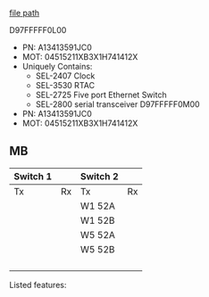 
[file path](<file:///C:\Users\jnetherton\G&W Electric Co\US-PowerGridAutomation - Documents\_Lazer\117631 - Kennedy Space Center>)

D97FFFFF0L00
- PN: A13413591JC0
- MOT: 04515211XB3X1H741412X
- Uniquely Contains:
	- SEL-2407 Clock
	- SEL-3530 RTAC
	- SEL-2725 Five port Ethernet Switch
	- SEL-2800 serial transceiver
D97FFFFF0M00
- PN: A13413591JC0
- MOT: 04515211XB3X1H741412X

## MB

| Switch 1 |     | Switch 2 |     |
| -------- | --- | -------- | --- |
| Tx       | Rx  | Tx       | Rx  |
|          |     | W1 52A   |     |
|          |     | W1 52B   |     |
|          |     | W5 52A   |     |
|          |     | W5 52B   |     |
|          |     |          |     |
|          |     |          |     |
|          |     |          |     |
|          |     |          |     |



Listed features:
